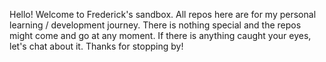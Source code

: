 Hello! Welcome to Frederick's sandbox. All repos here are for my personal learning / development journey. There is nothing special and the repos might come and go at any moment. If there is anything caught your eyes, let's chat about it. Thanks for stopping by!
